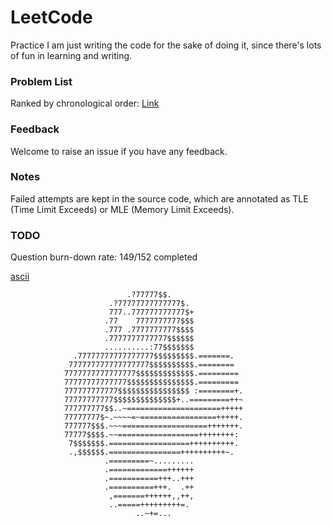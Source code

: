 # LeetCode
Practice
I am just writing the code for the sake of doing it, since there's lots of fun in learning and writing.

### Problem List
Ranked by chronological order: [Link](http://deepreader.io/LeetCode/problem_list.html)

### Feedback
Welcome to raise an issue if you have any feedback.

### Notes
Failed attempts are kept in the source code, which are annotated as TLE (Time Limit Exceeds) or MLE (Memory Limit Exceeds).

### TODO
Question burn-down rate: 149/152 completed

[ascii](https://gist.github.com/xero/3555086)
```
                          .?77777$$.
                      .?77777777777777$.
                      777..777777777777$+
                     .77    7777777777$$$
                     .777 .7777777777$$$$
                     .7777777777777$$$$$$
                     ..........:77$$$$$$$
              .77777777777777777$$$$$$$$$.=======.
             777777777777777777$$$$$$$$$$.========
            7777777777777777$$$$$$$$$$$$$.=========
            77777777777777$$$$$$$$$$$$$$$.=========
            777777777777$$$$$$$$$$$$$$$$ :========+.
            77777777777$$$$$$$$$$$$$$+..=========++~
            777777777$$..~=====================+++++
            77777777$~.~~~~=~=================+++++.
            777777$$$.~~~===================+++++++.
            77777$$$$.~~==================++++++++:
             7$$$$$$$.==================++++++++++.
             .,$$$$$$.================++++++++++~.
                     .=========~.........
                     .=============++++++
                     .===========+++..+++
                     .==========+++.  .++
                      ,=======++++++,,++,
                      ..=====+++++++++=.
                            ..~+=...
```